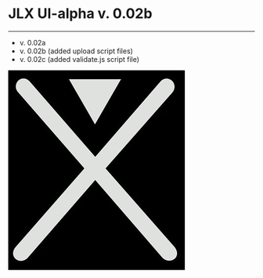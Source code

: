# JLX UI-alpha v. 0.02b
----------------

* v. 0.02a
* v. 0.02b (added upload script files)
* v. 0.02c (added validate.js script file)



![JILUX](https://raw.githubusercontent.com/jilux-dev/UI-alpha/master/images/xman-2.jpg)
